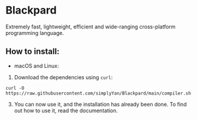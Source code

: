 # Blackpard
Extremely fast, lightweight, efficient and wide-ranging cross-platform programming language.

## How to install:
- macOS and Linux:
1. Download the dependencies using `curl`:
```
curl -O https://raw.githubusercontent.com/simplyYan/Blackpard/main/compiler.sh
```
3. You can now use it, and the installation has already been done. To find out how to use it, read the documentation.
